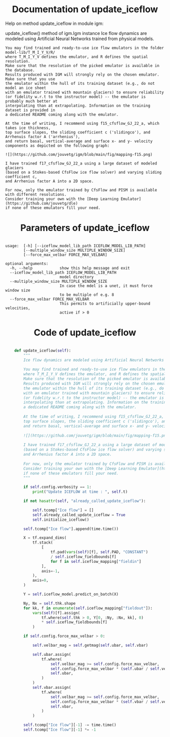

### <h1 align="center" id="title"> Documentation of update_iceflow </h1>


Help on method update_iceflow in module igm:

update_iceflow() method of igm.Igm instance
    Ice flow dynamics are modeled using Artificial Neural Networks trained from physical models.
    
    You may find trained and ready-to-use ice flow emulators in the folder model-lib/T_M_I_Y_V/R/ 
    where T_M_I_Y_V defines the emulator, and R defines the spatial resolution. 
    Make sure that the resolution of the picked emulator is available in the database. 
    Results produced with IGM will strongly rely on the chosen emulator. Make sure that you use 
    the emulator within the hull of its training dataset (e.g., do not model an ice sheet 
    with an emulator trained with mountain glaciers) to ensure reliability 
    (or fidelity w.r.t to the instructor model) -- the emulator is probably much better at 
    interpolating than at extrapolating. Information on the training dataset is provided in 
    a dedicated README coming along with the emulator.
    
    At the time of writing, I recommend using f15_cfsflow_GJ_22_a, which takes ice thickness, 
    top surface slopes, the sliding coefficient c ('slidingco'), and Arrhenuis factor A ('arrhenius'), 
    and return basal, vertical-average and surface x- and y- velocity components as depicted on the following graph: 
    
    ![](https://github.com/jouvetg/igm/blob/main/fig/mapping-f15.png)
    
    I have trained f17_cfsflow_GJ_22_a using a large dataset of modeled glaciers 
    (based on a Stokes-based CfsFlow ice flow solver) and varying sliding coefficient c, 
    and Arrhenius factor A into a 2D space. 
    
    For now, only the emulator trained by CfsFlow and PISM is available with different resolutions. 
    Consider training your own with the [Deep Learning Emulator](https://github.com/jouvetg/dle) 
    if none of these emulators fill your need.



### <h1 align="center" id="title"> Parameters of update_iceflow </h1>


``` 

usage:  [-h] [--iceflow_model_lib_path ICEFLOW_MODEL_LIB_PATH]
        [--multiple_window_size MULTIPLE_WINDOW_SIZE]
        [--force_max_velbar FORCE_MAX_VELBAR]

optional arguments:
  -h, --help            show this help message and exit
  --iceflow_model_lib_path ICEFLOW_MODEL_LIB_PATH
                        model directory
  --multiple_window_size MULTIPLE_WINDOW_SIZE
                        In case the mdel is a unet, it must force window size
                        to be multiple of e.g. 8
  --force_max_velbar FORCE_MAX_VELBAR
                        This permits to artificially upper-bound velocities,
                        active if > 0
``` 



### <h1 align="center" id="title"> Code of update_iceflow </h1>


```python 

    def update_iceflow(self):
        """
        Ice flow dynamics are modeled using Artificial Neural Networks trained from physical models.
        
        You may find trained and ready-to-use ice flow emulators in the folder model-lib/T_M_I_Y_V/R/ 
        where T_M_I_Y_V defines the emulator, and R defines the spatial resolution. 
        Make sure that the resolution of the picked emulator is available in the database. 
        Results produced with IGM will strongly rely on the chosen emulator. Make sure that you use 
        the emulator within the hull of its training dataset (e.g., do not model an ice sheet 
        with an emulator trained with mountain glaciers) to ensure reliability 
        (or fidelity w.r.t to the instructor model) -- the emulator is probably much better at 
        interpolating than at extrapolating. Information on the training dataset is provided in 
        a dedicated README coming along with the emulator.
        
        At the time of writing, I recommend using f15_cfsflow_GJ_22_a, which takes ice thickness, 
        top surface slopes, the sliding coefficient c ('slidingco'), and Arrhenuis factor A ('arrhenius'), 
        and return basal, vertical-average and surface x- and y- velocity components as depicted on the following graph: 
        
        ![](https://github.com/jouvetg/igm/blob/main/fig/mapping-f15.png)
        
        I have trained f17_cfsflow_GJ_22_a using a large dataset of modeled glaciers 
        (based on a Stokes-based CfsFlow ice flow solver) and varying sliding coefficient c, 
        and Arrhenius factor A into a 2D space. 
        
        For now, only the emulator trained by CfsFlow and PISM is available with different resolutions. 
        Consider training your own with the [Deep Learning Emulator](https://github.com/jouvetg/dle) 
        if none of these emulators fill your need.
        """

        if self.config.verbosity == 1:
            print("Update ICEFLOW at time : ", self.t)

        if not hasattr(self, "already_called_update_iceflow"):

            self.tcomp["Ice flow"] = []
            self.already_called_update_iceflow = True
            self.initialize_iceflow()

        self.tcomp["Ice flow"].append(time.time())

        X = tf.expand_dims(
            tf.stack(
                [
                    tf.pad(vars(self)[f], self.PAD, "CONSTANT")
                    / self.iceflow_fieldbounds[f]
                    for f in self.iceflow_mapping["fieldin"]
                ],
                axis=-1,
            ),
            axis=0,
        )

        Y = self.iceflow_model.predict_on_batch(X)

        Ny, Nx = self.thk.shape
        for kk, f in enumerate(self.iceflow_mapping["fieldout"]):
            vars(self)[f].assign(
                tf.where(self.thk > 0, Y[0, :Ny, :Nx, kk], 0)
                * self.iceflow_fieldbounds[f]
            )

        if self.config.force_max_velbar > 0:

            self.velbar_mag = self.getmag(self.ubar, self.vbar)

            self.ubar.assign(
                tf.where(
                    self.velbar_mag >= self.config.force_max_velbar,
                    self.config.force_max_velbar * (self.ubar / self.velbar_mag),
                    self.ubar,
                )
            )
            self.vbar.assign(
                tf.where(
                    self.velbar_mag >= self.config.force_max_velbar,
                    self.config.force_max_velbar * (self.vbar / self.velbar_mag),
                    self.vbar,
                )
            )

        self.tcomp["Ice flow"][-1] -= time.time()
        self.tcomp["Ice flow"][-1] *= -1

``` 

